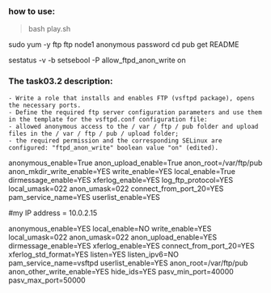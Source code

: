 ### how to use:

> bash play.sh

sudo yum -y ftp
ftp node1
anonymous
password
cd pub
get README

sestatus -v -b
setsebool -P allow_ftpd_anon_write  on

### The task03.2 description: 
    - Write a role that installs and enables FTP (vsftpd package), opens the necessary ports. 
    - Define the required ftp server configuration parameters and use them in the template for the vsftpd.conf configuration file:
    - allowed anonymous access to the / var / ftp / pub folder and upload files in the / var / ftp / pub / upload folder;
    - the required permission and the corresponding SELinux are configured: "ftpd_anon_write" boolean value "on" (edited).

anonymous_enable=True
anon_upload_enable=True
anon_root=/var/ftp/pub
anon_mkdir_write_enable=YES
write_enable=YES
local_enable=True
dirmessage_enable=YES
xferlog_enable=YES
log_ftp_protocol=YES
local_umask=022
anon_umask=022
connect_from_port_20=YES
pam_service_name=YES
userlist_enable=YES

#my IP address = 10.0.2.15

anonymous_enable=YES
local_enable=NO
write_enable=YES
local_umask=022
anon_umask=022
anon_upload_enable=YES
dirmessage_enable=YES
xferlog_enable=YES
connect_from_port_20=YES
xferlog_std_format=YES
listen=YES
listen_ipv6=NO
pam_service_name=vsftpd
userlist_enable=YES
anon_root=/var/ftp/pub
anon_other_write_enable=YES
hide_ids=YES
pasv_min_port=40000
pasv_max_port=50000